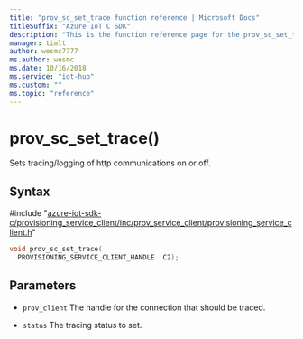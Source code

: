 ```yaml
---                             
title: "prov_sc_set_trace function reference | Microsoft Docs" 
titleSuffix: "Azure IoT C SDK"            
description: "This is the function reference page for the prov_sc_set_trace() function in the Azure IoT C SDK. This SDK is used with Azure IoT Hub and Azure IoT Hub Device Provisioning Service"            
manager: timlt                 
author: wesmc7777              
ms.author: wesmc               
ms.date: 10/16/2018                    
ms.service: "iot-hub"             
ms.custom: ""                
ms.topic: "reference"        
---                            
```


# prov_sc_set_trace()

Sets tracing/logging of http communications on or off.

## Syntax

\#include "[azure-iot-sdk-c/provisioning_service_client/inc/prov_service_client/provisioning_service_client.h](../provisioning-service-client-h.md)"  
```C
void prov_sc_set_trace(
  PROVISIONING_SERVICE_CLIENT_HANDLE  C2);
```

## Parameters
* `prov_client` The handle for the connection that should be traced. 

* `status` The tracing status to set.

